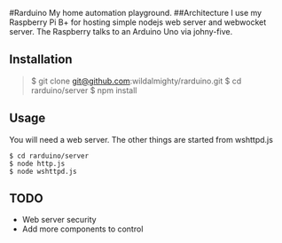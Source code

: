 #Rarduino
My home automation playground. 
##Architecture
I use my Raspberry Pi B+ for hosting simple nodejs web server and webwocket server.
The Raspberry talks to an Arduino Uno via johny-five.

Installation
------------
> $ git clone git@github.com:wildalmighty/rarduino.git
> $ cd rarduino/server
> $ npm install 

Usage
-----
You will need a web server. The other things are started from wshttpd.js
```
$ cd rarduino/server
$ node http.js 
$ node wshttpd.js
```
TODO
-----
* Web server security
* Add more components to control
